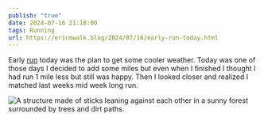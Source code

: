 ```yaml
---
publish: "true"
date: 2024-07-16 21:18:00
tags: Running
url: https://ericmwalk.blog/2024/07/16/early-run-today.html
---
```


Early [run](https://strava.com/activities/11901532104) today was the plan to get some cooler weather. Today was one of those days I decided to add some miles but even when I finished I thought I had run 1 mile less but still was happy. Then I looked closer and realized I matched last weeks mid week long run.

![A structure made of sticks leaning against each other in a sunny forest surrounded by trees and dirt paths.](https://ericmwalk.blog/uploads/2024/img-0884.jpeg)